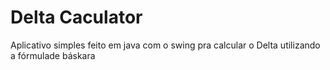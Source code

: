 # Delta Caculator
 Aplicativo simples feito em java com o swing pra calcular o Delta utilizando a fórmulade báskara
